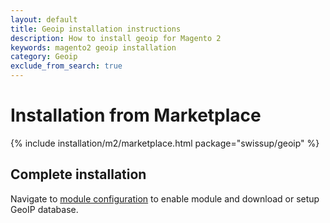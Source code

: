 ```yaml
---
layout: default
title: Geoip installation instructions
description: How to install geoip for Magento 2
keywords: magento2 geoip installation
category: Geoip
exclude_from_search: true
---
```


# Installation from Marketplace

{% include installation/m2/marketplace.html package="swissup/geoip" %}

## Complete installation

Navigate to [module configuration](/m2/extensions/geoip/configuration/) to
enable module and download or setup GeoIP database.
